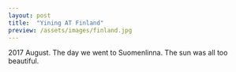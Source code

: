```yaml
---
layout: post
title:  "Yining AT Finland"
preview: /assets/images/finland.jpg
---
```


2017 August.  The day we went to Suomenlinna. The sun was all too beautiful. 
